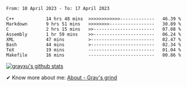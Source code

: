 <!--START_SECTION:waka-->

```text
From: 10 April 2023 - To: 17 April 2023

C++            14 hrs 48 mins  >>>>>>>>>>>>-------------   46.39 %
Markdown       9 hrs 51 mins   >>>>>>>>-----------------   30.89 %
C              2 hrs 15 mins   >>-----------------------   07.08 %
Assembly       1 hr 59 mins    >>-----------------------   06.24 %
XML            47 mins         >------------------------   02.47 %
Bash           44 mins         >------------------------   02.34 %
TeX            19 mins         -------------------------   01.04 %
Makefile       16 mins         -------------------------   00.86 %
```

<!--END_SECTION:waka-->

[![grayxu's github stats](https://github-readme-stats.vercel.app/api?username=grayxu&count_private=true&show_icons=true)](https://github.com/grayxu)

✔ Know more about me: [About - Gray's grind](https://www.grayxu.cn/)

